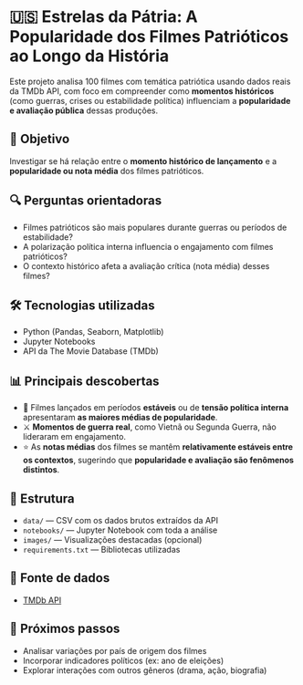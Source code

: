 # 🇺🇸 Estrelas da Pátria: A Popularidade dos Filmes Patrióticos ao Longo da História

Este projeto analisa 100 filmes com temática patriótica usando dados reais da TMDb API, com foco em compreender como **momentos históricos** (como guerras, crises ou estabilidade política) influenciam a **popularidade e avaliação pública** dessas produções.

## 📌 Objetivo

Investigar se há relação entre o **momento histórico de lançamento** e a **popularidade ou nota média** dos filmes patrióticos.

## 🔍 Perguntas orientadoras

- Filmes patrióticos são mais populares durante guerras ou períodos de estabilidade?
- A polarização política interna influencia o engajamento com filmes patrióticos?
- O contexto histórico afeta a avaliação crítica (nota média) desses filmes?

## 🛠️ Tecnologias utilizadas

- Python (Pandas, Seaborn, Matplotlib)
- Jupyter Notebooks
- API da The Movie Database (TMDb)

## 📊 Principais descobertas

- 🎯 Filmes lançados em períodos **estáveis** ou de **tensão política interna** apresentaram **as maiores médias de popularidade**.
- ⚔️ **Momentos de guerra real**, como Vietnã ou Segunda Guerra, não lideraram em engajamento.
- ⭐️ As **notas médias** dos filmes se mantêm **relativamente estáveis entre os contextos**, sugerindo que **popularidade e avaliação são fenômenos distintos**.

## 📂 Estrutura

- `data/` — CSV com os dados brutos extraídos da API
- `notebooks/` — Jupyter Notebook com toda a análise
- `images/` — Visualizações destacadas (opcional)
- `requirements.txt` — Bibliotecas utilizadas

## 📎 Fonte de dados

- [TMDb API](https://www.themoviedb.org/documentation/api)

## 🧠 Próximos passos

- Analisar variações por país de origem dos filmes
- Incorporar indicadores políticos (ex: ano de eleições)
- Explorar interações com outros gêneros (drama, ação, biografia)

